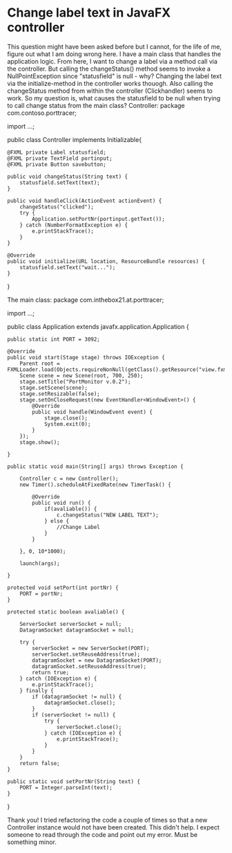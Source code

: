 
# Change label text in JavaFX controller

This question might have been asked before but I cannot, for the life of me, figure out what I am doing wrong here.
I have a main class that handles the application logic. From here, I want to change a label via a method call via the controller. But calling the changeStatus() method seems to invoke a NullPointException since "statusfield" is null - why? Changing the label text via the initialize-method in the controller works thouogh. Also calling the changeStatus method from within the controller (Clickhandler) seems to work.
So my question is, what causes the statusfield to be null when trying to call change status from the main class?
Controller:
package com.contoso.porttracer;

import ...;

public class Controller  implements Initializable{


    @FXML private Label statusfield;
    @FXML private TextField portinput;
    @FXML private Button savebutton;

    public void changeStatus(String text) {
        statusfield.setText(text);
    }

    public void handleClick(ActionEvent actionEvent) {
        changeStatus("clicked");
        try {
            Application.setPortNr(portinput.getText());
        } catch (NumberFormatException e) {
            e.printStackTrace();
        }
    }

    @Override
    public void initialize(URL location, ResourceBundle resources) {
        statusfield.setText("wait...");
    }

}

The main class:
package com.inthebox21.at.porttracer;

import ...;

public class Application extends javafx.application.Application {

    public static int PORT = 3092;

    @Override
    public void start(Stage stage) throws IOException {
        Parent root = FXMLLoader.load(Objects.requireNonNull(getClass().getResource("view.fxml")));
        Scene scene = new Scene(root, 700, 250);
        stage.setTitle("PortMonitor v.0.2");
        stage.setScene(scene);
        stage.setResizable(false);
        stage.setOnCloseRequest(new EventHandler<WindowEvent>() {
            @Override
            public void handle(WindowEvent event) {
                stage.close();
                System.exit(0);
            }
        });
        stage.show();

    }

    public static void main(String[] args) throws Exception {

        Controller c = new Controller();
        new Timer().scheduleAtFixedRate(new TimerTask() {

            @Override
            public void run() {
                if(avaliable()) {
                    c.changeStatus("NEW LABEL TEXT");
                } else {
                    //Change Label
                }
            }

        }, 0, 10*1000);

        launch(args);

    }

    protected void setPort(int portNr) {
        PORT = portNr;
    }

    protected static boolean avaliable() {

        ServerSocket serverSocket = null;
        DatagramSocket datagramSocket = null;

        try {
            serverSocket = new ServerSocket(PORT);
            serverSocket.setReuseAddress(true);
            datagramSocket = new DatagramSocket(PORT);
            datagramSocket.setReuseAddress(true);
            return true;
        } catch (IOException e) {
            e.printStackTrace();
        } finally {
            if (datagramSocket != null) {
                datagramSocket.close();
            }
            if (serverSocket != null) {
                try {
                    serverSocket.close();
                } catch (IOException e) {
                    e.printStackTrace();
                }
            }
        }
        return false;
    }

    public static void setPortNr(String text) {
        PORT = Integer.parseInt(text);
    }
}

Thank you!
I tried refactoring the code a couple of times so that a new Controller instance would not have been created. This didn't help.
I expect someone to read through the code and point out my error. Must be something minor.

        